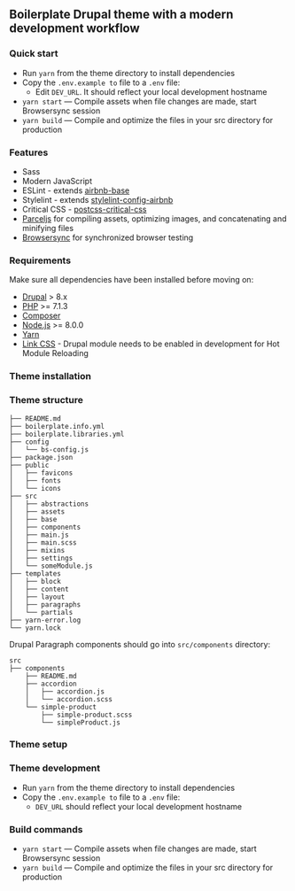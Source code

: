 ## Boilerplate Drupal theme with a modern development workflow

### Quick start
* Run `yarn` from the theme directory to install dependencies
* Copy the `.env.example to` file to a `.env` file:
  * Edit `DEV_URL`. It should reflect your local development hostname
* `yarn start` — Compile assets when file changes are made, start Browsersync session
* `yarn build` — Compile and optimize the files in your src directory for production

### Features
* Sass
* Modern JavaScript
* ESLint - extends [airbnb-base](https://www.npmjs.com/package/eslint-config-airbnb-base) 
* Stylelint - extends [stylelint-config-airbnb](https://www.npmjs.com/package/stylelint-config-airbnb) 
* Critical CSS - [postcss-critical-css](https://github.com/zgreen/postcss-critical-css)
* [Parceljs](https://parceljs.org//) for compiling assets, optimizing images, and concatenating and minifying files
* [Browsersync](http://www.browsersync.io/) for synchronized browser testing


### Requirements
Make sure all dependencies have been installed before moving on:

* [Drupal](https://www.drupal.org//) > 8.x
* [PHP](https://secure.php.net/manual/en/install.php) >= 7.1.3
* [Composer](https://getcomposer.org/download/)
* [Node.js](http://nodejs.org/) >= 8.0.0
* [Yarn](https://yarnpkg.com/en/docs/install)
* [Link CSS](https://www.drupal.org/project/link_css) - Drupal module needs to be enabled in development for Hot Module Reloading


### Theme installation

### Theme structure

```shell
├── README.md
├── boilerplate.info.yml
├── boilerplate.libraries.yml
├── config
│   └── bs-config.js
├── package.json
├── public
│   ├── favicons
│   ├── fonts
│   └── icons
├── src
│   ├── abstractions
│   ├── assets
│   ├── base
│   ├── components
│   ├── main.js
│   ├── main.scss
│   ├── mixins
│   ├── settings
│   └── someModule.js
├── templates
│   ├── block
│   ├── content
│   ├── layout
│   ├── paragraphs
│   └── partials
├── yarn-error.log
└── yarn.lock
```

Drupal Paragraph components should go into `src/components` directory: 
```shell
src
├── components
    ├── README.md
    ├── accordion
    │   ├── accordion.js
    │   └── accordion.scss
    └── simple-product
        ├── simple-product.scss
        └── simpleProduct.js
```

### Theme setup

### Theme development

* Run `yarn` from the theme directory to install dependencies
* Copy the `.env.example to` file to a `.env` file:
  * `DEV_URL` should reflect your local development hostname

### Build commands

* `yarn start` — Compile assets when file changes are made, start Browsersync session
* `yarn build` — Compile and optimize the files in your src directory for production
